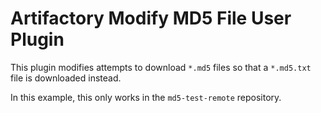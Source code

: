 Artifactory Modify MD5 File User Plugin
=======================================

This plugin modifies attempts to download `*.md5` files so that a `*.md5.txt`
file is downloaded instead.

In this example, this only works in the `md5-test-remote` repository.

